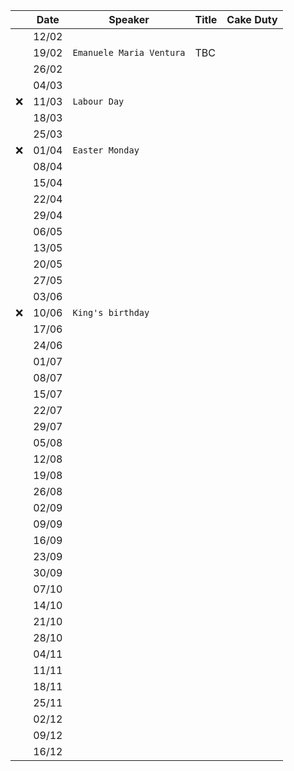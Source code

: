 | | Date | Speaker | Title | Cake Duty |
| --- | --- | --- | --- | --- |
| | 12/02 | | | |
| | 19/02 | `Emanuele Maria Ventura` | TBC | |
| | 26/02 | | | |
| | 04/03 | | | |
| ❌ | 11/03 | `Labour Day` | | |
| | 18/03 | | | |
| | 25/03 | | | |
| ❌ | 01/04 | `Easter Monday` | | |
| | 08/04 | | | |
| | 15/04 | | | |
| | 22/04 | | | |
| | 29/04 | | | |
| | 06/05 | | | |
| | 13/05 | | | |
| | 20/05 | | | |
| | 27/05 | | | |
| | 03/06 | | | |
| ❌ | 10/06 | `King's birthday` | | |
| | 17/06 | | | |
| | 24/06 | | | |
| | 01/07 | | | |
| | 08/07 | | | |
| | 15/07 | | | |
| | 22/07 | | | |
| | 29/07 | | | |
| | 05/08 | | | |
| | 12/08 | | | |
| | 19/08 | | | |
| | 26/08 | | | |
| | 02/09 | | | |
| | 09/09 | | | |
| | 16/09 | | | |
| | 23/09 | | | |
| | 30/09 | | | |
| | 07/10 | | | |
| | 14/10 | | | |
| | 21/10 | | | |
| | 28/10 | | | |
| | 04/11 | | | |
| | 11/11 | | | |
| | 18/11 | | | |
| | 25/11 | | | |
| | 02/12 | | | |
| | 09/12 | | | |
| | 16/12 | | | |
